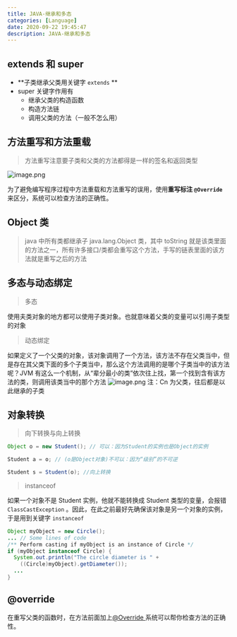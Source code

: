 ```yaml
---
title: JAVA-继承和多态
categories: [Language]
date: 2020-09-22 19:45:47
description: JAVA-继承和多态
---
```


## extends 和 super

- **子类继承父类用关键字 `extends` **
- super 关键字作用有
  - 继承父类的构造函数
  - 构造方法链
  - 调用父类的方法（一般不怎么用）

## 方法重写和方法重载

> 方法重写注意要子类和父类的方法都得是一样的签名和返回类型

![image.png](https://cdn.nlark.com/yuque/0/2020/png/1484158/1600089343780-c8d0a28c-dc06-4aab-a331-9ac926a65498.png#align=left&display=inline&height=289&margin=%5Bobject%20Object%5D&name=image.png&originHeight=577&originWidth=764&size=325094&status=done&style=shadow&width=382)

为了避免编写程序过程中方法重载和方法重写的误用，使用**重写标注 `@Override`** 来区分，系统可以检查方法的正确性。

## Object 类

> java 中所有类都继承子 java.lang.Object 类，其中 toString 就是该类里面的方法之一，所有许多接口/类都会重写这个方法，手写的链表里面的该方法就是重写之后的方法

## 多态与动态绑定

> 多态

使用夫类对象的地方都可以使用子类对象。也就意味着父类的变量可以引用子类型的对象

> 动态绑定

如果定义了一个父类的对象，该对象调用了一个方法，该方法不存在父类当中，但是存在其父类下面的多个子类当中，那么这个方法调用的是哪个子类当中的该方法呢？JVM 有这么一个机制，从“辈分最小的类”依次往上找，第一个找到含有该方法的类，则调用该类当中的那个方法
![image.png](https://cdn.nlark.com/yuque/0/2020/png/1484158/1600138148812-5cc991ce-0577-4f01-b57c-bec631518a99.png#align=left&display=inline&height=109&margin=%5Bobject%20Object%5D&name=image.png&originHeight=217&originWidth=960&size=14420&status=done&style=shadow&width=483)
注：Cn 为父类，往后都是以此继承的子类

## 对象转换

> 向下转换与向上转换

```java
Object o = new Student(); // 可以：因为Student的实例也是Object的实例

Student a = o; // (o是Object对象)不可以：因为“级别”的不可逆

Student s = Student(o); //向上转换
```

> instanceof

如果一个对象不是 Student 实例，他就不能转换成 Student 类型的变量，会报错 `ClassCastException` 。因此，在此之前最好先确保该对象是另一个对象的实例，于是用到关键字 `instanceof`

```java
Object myObject = new Circle();
... // Some lines of code
/** Perform casting if myObject is an instance of Circle */
if (myObject instanceof Circle) {
  System.out.println("The circle diameter is " +
    ((Circle)myObject).getDiameter());
  ...
}
```

## @override

在重写父类的函数时，在方法前面加上[@Override ](https://www.yuque.com/Override) 系统可以帮你检查方法的正确性。
